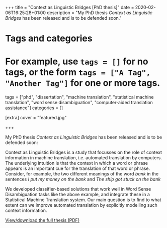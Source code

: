 +++
title = "Context as Linguistic Bridges [PhD thesis]"
date = 2020-02-06T16:25:28+01:00
description = "My PhD thesis *Context as Linguistic Bridges* has been released and is to be defended soon."

# Tags and categories
# For example, use `tags = []` for no tags, or the form `tags = ["A Tag", "Another Tag"]` for one or more tags.
tags = ["phd", "dissertation", "machine translation", "statistical machine translation", "word sense disambiguation",
"computer-aided translation assistance"]
categories = []

[extra]
cover = "featured.jpg"

+++

My PhD thesis *Context as Linguistic Bridges* has been released and is to be defended soon:

Context as Linguistic Bridges is a study that focusses on the role of context information in machine translation, i.e.
automated translation by computers.  The underlying intuition is that the context in which a word or phrase appears is
an important cue for the translation of that word or phrase. Consider, for example, the two different meanings of the word
*bank* in the sentences *I put my money on the bank* and *The ship got stuck on the bank*

We developed classifier-based solutions that work well in Word Sense Disambiguation tasks like the above example, and
integrate these in a Statistical Machine Translation system.  Our main question is to find to what extent can we improve
automated translation by explicitly modelling such context information.

[View/download the full thesis (PDF)](https://proycon.anaproy.nl/pub/thesiswithcover.pdf)

